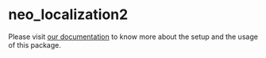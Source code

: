 # neo_localization2

Please visit [our documentation](https://docs.neobotix.de/display/ROSPKGS/neo_localization) to know more about the setup and the usage of this package.

